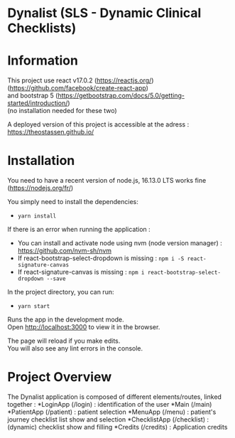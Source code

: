 # Dynalist (SLS - Dynamic Clinical Checklists)

# Information

This project use react v17.0.2 (https://reactjs.org/) (https://github.com/facebook/create-react-app) <br />
and bootstrap 5 (https://getbootstrap.com/docs/5.0/getting-started/introduction/) <br />
(no installation needed for these two)

A deployed version of this project is accessible at the adress : https://theostassen.github.io/

# Installation

You need to have a recent version of node.js, 16.13.0 LTS works fine (https://nodejs.org/fr/)

You simply need to install the dependencies:

* `yarn install`

If there is an error when running the application : <br />

* You can install and activate node using nvm (node version manager) : https://github.com/nvm-sh/nvm <br />
* If react-bootstrap-select-dropdown is missing : `npm i -S react-signature-canvas` <br />
* If react-signature-canvas is missing : `npm i react-bootstrap-select-dropdown --save`

In the project directory, you can run:

* `yarn start`

Runs the app in the development mode.\
Open [http://localhost:3000](http://localhost:3000) to view it in the browser.

The page will reload if you make edits.\
You will also see any lint errors in the console.

# Project Overview

The Dynalist application is composed of different elements/routes, linked together :
*LoginApp (/login) : identification of the user
*Main (/main)
  *PatientApp (/patient) : patient selection
  *MenuApp (/menu) : patient's journey checklist list show and selection
  *ChecklistApp (/checklist) : (dynamic) checklist show and filling
  *Credits (/credits) : Application credits

